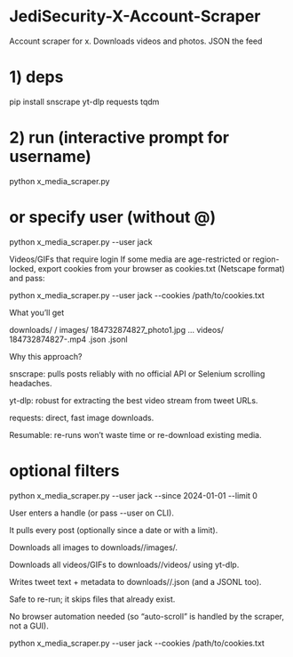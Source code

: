 # JediSecurity-X-Account-Scraper
Account scraper for x. Downloads videos and photos. JSON the feed

# 1) deps
pip install snscrape yt-dlp requests tqdm

# 2) run (interactive prompt for username)
python x_media_scraper.py

# or specify user (without @)
python x_media_scraper.py --user jack

Videos/GIFs that require login
If some media are age-restricted or region-locked, export cookies from your browser as cookies.txt (Netscape format) and pass:

python x_media_scraper.py --user jack --cookies /path/to/cookies.txt

What you’ll get

downloads/
  <username>/
    images/
      184732874827_photo1.jpg
      ...
    videos/
      184732874827-<yt-dlp-id>.mp4
    <username>.json
    <username>.jsonl

Why this approach?

snscrape: pulls posts reliably with no official API or Selenium scrolling headaches.

yt-dlp: robust for extracting the best video stream from tweet URLs.

requests: direct, fast image downloads.

Resumable: re-runs won’t waste time or re-download existing media.

# optional filters
python x_media_scraper.py --user jack --since 2024-01-01 --limit 0

User enters a handle (or pass --user on CLI).



It pulls every post (optionally since a date or with a limit).

Downloads all images to downloads/<username>/images/.

Downloads all videos/GIFs to downloads/<username>/videos/ using yt-dlp.

Writes tweet text + metadata to downloads/<username>/<username>.json (and a JSONL too).

Safe to re-run; it skips files that already exist.

No browser automation needed (so “auto-scroll” is handled by the scraper, not a GUI).



python x_media_scraper.py --user jack --cookies /path/to/cookies.txt
